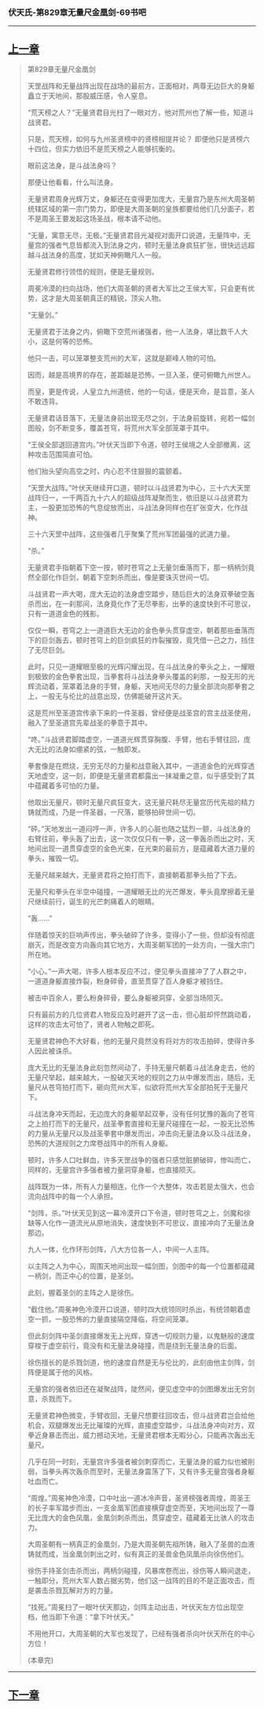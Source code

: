 ### 伏天氏-第829章无量尺金凰剑-69书吧

--------
[上一章](./b278160c238d2c858c7fc41c275c5894.md)
--------


>
>
>
>第829章无量尺金凰剑
>
>天罡战阵和无量战阵出现在战场的最前方，正面相对，两尊无边巨大的身躯矗立于天地间，那股威压感，令人窒息。
>
>“荒天榜之人？”无量贤君目光扫了一眼对方，他对荒州也了解一些，知道斗战贤君。
>
>只是，荒天榜，如何与九州圣贤榜中的贤榜相提并论？
>即便他只是贤榜六十四位，但实力依旧不是荒天榜之人能够抗衡的。
>
>眼前这法身，是斗战法身吗？
>
>那便让他看看，什么叫法身。
>
>无量贤君周身光辉万丈，身躯还在变得更加庞大，无量宫乃是东州大周圣朝统辖区域的第一宗门势力，即便是大周圣朝的皇族都要给他们几分面子，若不是周圣王要发起这场圣战，根本请不动他。
>
>“无量，寓意无尽，无极。”无量贤君目光凝视对面开口说道，无量阵中，无量宫的强者气息皆都流入到法身之内，顿时无量法身疯狂扩张，很快远远超越斗战法身的高度，犹如天神俯瞰凡人一般。
>
>无量贤君修行领悟的规则，便是无量规则。
>
>周冕冷漠的扫向战场，他们大周圣朝的贤者大军比之王侯大军，只会更有优势，这才是大周圣朝真正的精锐，顶尖人物。
>
>“无量剑。”
>
>无量贤君于法身之内，俯瞰下空荒州诸强者，他一人法身，堪比数千人大小，这是何等的恐怖。
>
>他只一击，可以笼罩整支荒州的大军，这就是巅峰人物的可怕。
>
>因而，越是高境界的存在，差距越是恐怖，一旦入圣，便可俯瞰九州世人。
>
>而皇，更是传说，人皇立九州道统，他的一句话，便是天命，是旨意，圣人不敢违背。
>
>无量贤君话音落下，无量法身前出现无尽之剑，于法身前旋转，宛若一幅剑图般，剑不断变多，覆盖苍穹，将荒州大军全部笼罩于其中。
>
>“王侯全部退回道宫内。”叶伏天当即下令道，顿时王侯境之人全部撤离，这种攻击范围简直可怕。
>
>他们抬头望向高空之时，内心忍不住狠狠的震颤着。
>
>“天罡大战阵。”叶伏天继续开口道，顿时以斗战贤君为中心，三十六大天罡战阵归一，一千两百九十六人的超级战阵凝聚而生，依旧是以斗战贤君为主，一股更加恐怖的气息绽放而出，斗战法身同样也在扩张变大，化作战神。
>
>三十六天罡中战阵，这些强者几乎聚集了荒州军团最强的武道力量。
>
>“杀。”
>
>无量贤君手指朝着下空一按，顿时苍穹之上无量剑垂落而下，那一柄柄剑竟然全部化作巨剑，朝着下空刺杀而出，像是要诛灭世间一切。
>
>斗战贤君一声大喝，庞大无边的法身虚空踏步，随后巨大的法身双拳破空轰杀而出，在一刹那间，法身竟化作了无尽拳影，出拳的速度快到不可思议，只有一道道金色的残影。
>
>仅仅一瞬，苍穹之上一道道巨大无边的金色拳头贯穿虚空，朝着那些垂落而下的巨剑轰去，顿时苍穹上的巨剑疯狂的炸裂摧毁，竟凭借一己之力，挡住了无尽巨剑。
>
>此时，只见一道耀眼至极的光辉闪耀出现，在斗战法身的拳头之上，一耀眼到极致的金色拳套出现，当拳套将斗战法身拳头覆盖的刹那，一股无形的光辉流动着，笼罩着法身的手臂，身躯，天地间无尽的力量全部流向那拳套之上，一股无与伦比的战意出现，仿佛能破开这片天。
>
>这是荒州至圣道宫传承下来的一件圣器，曾经便是战圣宫的宫主战圣使用，融入了至圣道宫先辈战圣的拳意于其中。
>
>“咚。”斗战贤君脚踏虚空，一道道光辉贯穿胸腹、手臂，他右手臂往回，庞大无比的法身如绷紧的弦，一触即发。
>
>拳套像是在燃烧，无穷无尽的力量和战意融入其中，一道道金色的光辉穿透天地虚空，这一刻，即便是无量贤君都露出一抹凝重之意，似乎感受到了其中蕴藏着多可怕的力量。
>
>他取出无量尺，顿时无量尺疯狂变大，这无量尺耗尽无量宫历代先祖的精力铸就而成，乃是一件圣器，一尺落，能够拍碎世间一切。
>
>“砰。”天地发出一道闷哼一声，许多人的心脏也随之猛烈一颤，斗战法身的右臂往前，拳头轰了出去，这一次仅仅只有一拳，这一拳轰杀而出之时，天地间出现一道贯穿虚空的金色光束，在光束的最前方，是蕴藏着大道力量的拳头，摧毁一切。
>
>无量尺越来越大，无量贤君将之拍打而下，直接朝着那拳头拍了下去。
>
>无量尺和拳头在半空中碰撞，一道耀眼无比的光芒爆发，拳头竟摩擦着无量尺继续前行，诞生的光芒刺痛着人的眼睛。
>
>“轰……”
>
>伴随着惊天的巨响声传出，拳头破碎了许多，变得小了一些，但却没有彻底崩灭，而是改变方向轰向其它地方，大周圣朝军团的一处方向，一强大宗门所在地。
>
>“小心。”一声大喝，许多人根本反应不过，便见拳头直接冲了了人群之中，一道道身躯直接炸裂，粉身碎骨，直至贯穿了百人身躯才被挡住。
>
>被击中百余人，要么粉身碎骨，要么身躯被洞穿，全部当场陨灭。
>
>只有最前方的几位贤君人物反应及时避开了这一击，但心脏却怦然跳动着，这样的攻击太可怕了，贤者人物触之即死。
>
>无量贤君神色不大好看，他的无量尺竟然没有将对方的攻击拍碎，使得许多人因此被诛杀。
>
>庞大无比的无量法身此刻忽然间动了，手持无量尺朝着斗战法身走去，他的无量尺举起，越来越大，一股破灭天地的规则之力从中爆发而出，随后，无量尺从苍穹拍打而下，砸向荒州大军，似欲将荒州大军全部拍死于无量尺下。
>
>斗战法身冲天而起，无边庞大的身躯举起双拳，没有任何犹豫的轰向了苍穹之上拍打而下的无量尺，战圣拳套直接和无量尺碰撞在一起，一股无比恐怖的力量从无量尺以及战圣拳套中爆发而出，冲击向无量法身以及斗战法身，恐怖的大道规则之力席卷战阵中的所有人身躯。
>
>顿时，许多人口吐鲜血，许多天罡战争的强者只感觉脏腑破碎，惨叫而亡，同样的，无量宫许多强者被力量洞穿身躯，也直接陨灭。
>
>战阵既为一体，所有人力量相连，化作一个大整体，攻击若是太强大，也会流向战阵中的每一个人承担。
>
>“剑阵，杀。”叶伏天见到这一幕冷漠开口下令道，顿时苍穹之上，剑魔和徐缺等人化作一道流光从原地消失，速度快到不可思议，直接冲向了无量法身那边。
>
>九人一体，化作环形剑阵，八大方位各一人，中间一人主阵。
>
>以主阵之人为中心，周围天地间出现一幅剑图，剑图中的每一个位置都蕴藏一柄剑，而正中心的位置，是圣剑。
>
>此刻，握着圣剑的主阵之人是徐伤。
>
>“截住他。”周冕神色冷漠开口说道，顿时四大统领同时杀出，有统领朝着虚空一抓，一股恐怖的力量直接隔空降临，将空间笼罩。
>
>但此刻剑阵中圣剑直接爆发无上光辉，穿透一切规则力量，以鬼魅般的速度穿梭于虚空前行，竟没有和无量法身碰撞，而是绕到无量法身的后面。
>
>徐伤擅长的是杀戮剑道，他的速度自然是无与伦比的，此刻由他主剑阵，剑阵便是属于他的风格。
>
>无量宫的强者依旧还在凝聚战阵，陡然间，便见虚空中的剑图爆发出无穷剑意，杀戮而下。
>
>无量贤君神色微变，手臂收回，无量尺想要往回攻击，但斗战贤君岂会给他机会，双腿爆发出无比璀璨的光辉，直接虚空踏步，斗战法身冲向对方，双拳近身暴击而出，威力撼动天地，无量贤君根本无暇分心，只能再次轰出无量尺。
>
>几乎在同一时刻，无量宫许多强者被剑刺穿而亡，无量法身的威力似也被削弱，当拳头再次轰杀而至时，无量法身震荡了下，又有许多无量宫强者身躯吐血而亡。
>
>“周煌。”周冕神色冷漠，口中吐出一道冰冷声音，圣贤榜强者周煌，周圣王的长子率军踏步而出，一支金凰军团直接横穿虚空而至，天地间出现了一尊无比庞大的金色凤凰，金凰剑刺杀而出，贯穿虚空，蕴藏着无比骇人的攻击力。
>
>大周圣朝有一柄真正的金凰剑，乃是大周圣朝先祖所铸，融入了圣兽的血液铸就而成，当金凰剑刺出之时，似有真正的圣兽金色凤凰杀向徐伤他们。
>
>徐伤手持圣剑击杀而出，两柄剑碰撞，风暴席卷而出，徐伤等人瞬间退走，一触即分，荒州大军人数占据劣势，他们这一战阵的目的不是正面攻击，而是袭击杀戮瓦解对方的力量。
>
>“找死。”周冕扫了一眼叶伏天那边，剑阵主动出击，叶伏天左方位出现空档，他当即下令道：“拿下叶伏天。”
>
>不用他开口，大周圣朝的大军也发现了，已经有强者杀向叶伏天所在的中心方位！
>
>(本章完)
>
>

--------
[下一章](./c402e55c05a7621c3fd35d8aea517f7e.md)
--------
